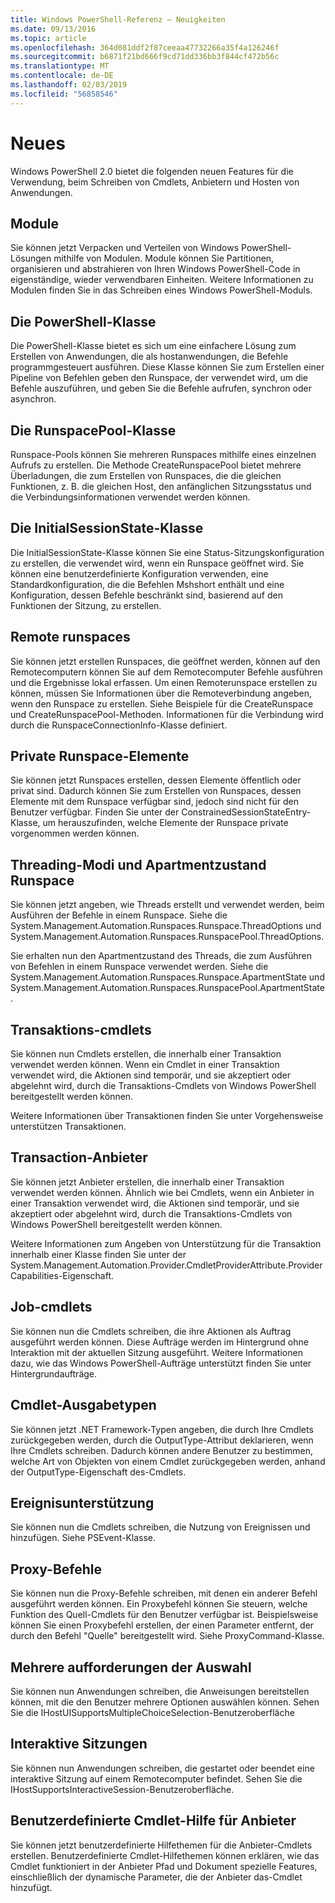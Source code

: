 ```yaml
---
title: Windows PowerShell-Referenz – Neuigkeiten
ms.date: 09/13/2016
ms.topic: article
ms.openlocfilehash: 364d081ddf2f87ceeaa47732266a35f4a126246f
ms.sourcegitcommit: b6871f21bd666f9cd71dd336bb3f844cf472b56c
ms.translationtype: MT
ms.contentlocale: de-DE
ms.lasthandoff: 02/03/2019
ms.locfileid: "56858546"
---
```

# <a name="whats-new"></a>Neues

Windows PowerShell 2.0 bietet die folgenden neuen Features für die Verwendung, beim Schreiben von Cmdlets, Anbietern und Hosten von Anwendungen.

## <a name="modules"></a>Module

Sie können jetzt Verpacken und Verteilen von Windows PowerShell-Lösungen mithilfe von Modulen. Module können Sie Partitionen, organisieren und abstrahieren von Ihren Windows PowerShell-Code in eigenständige, wieder verwendbaren Einheiten. Weitere Informationen zu Modulen finden Sie in das Schreiben eines Windows PowerShell-Moduls.

## <a name="the-powershell-class"></a>Die PowerShell-Klasse

Die PowerShell-Klasse bietet es sich um eine einfachere Lösung zum Erstellen von Anwendungen, die als hostanwendungen, die Befehle programmgesteuert ausführen. Diese Klasse können Sie zum Erstellen einer Pipeline von Befehlen geben den Runspace, der verwendet wird, um die Befehle auszuführen, und geben Sie die Befehle aufrufen, synchron oder asynchron.

## <a name="the-runspacepool-class"></a>Die RunspacePool-Klasse

Runspace-Pools können Sie mehreren Runspaces mithilfe eines einzelnen Aufrufs zu erstellen. Die Methode CreateRunspacePool bietet mehrere Überladungen, die zum Erstellen von Runspaces, die die gleichen Funktionen, z. B. die gleichen Host, den anfänglichen Sitzungsstatus und die Verbindungsinformationen verwendet werden können.

## <a name="the-initialsessionstate-class"></a>Die InitialSessionState-Klasse

Die InitialSessionState-Klasse können Sie eine Status-Sitzungskonfiguration zu erstellen, die verwendet wird, wenn ein Runspace geöffnet wird. Sie können eine benutzerdefinierte Konfiguration verwenden, eine Standardkonfiguration, die die Befehlen Mshshort enthält und eine Konfiguration, dessen Befehle beschränkt sind, basierend auf den Funktionen der Sitzung, zu erstellen.

## <a name="remote-runspaces"></a>Remote runspaces

Sie können jetzt erstellen Runspaces, die geöffnet werden, können auf den Remotecomputern können Sie auf dem Remotecomputer Befehle ausführen und die Ergebnisse lokal erfassen. Um einen Remoterunspace erstellen zu können, müssen Sie Informationen über die Remoteverbindung angeben, wenn den Runspace zu erstellen. Siehe Beispiele für die CreateRunspace und CreateRunspacePool-Methoden. Informationen für die Verbindung wird durch die RunspaceConnectionInfo-Klasse definiert.

## <a name="private-runspace-elements"></a>Private Runspace-Elemente

Sie können jetzt Runspaces erstellen, dessen Elemente öffentlich oder privat sind. Dadurch können Sie zum Erstellen von Runspaces, dessen Elemente mit dem Runspace verfügbar sind, jedoch sind nicht für den Benutzer verfügbar. Finden Sie unter der ConstrainedSessionStateEntry-Klasse, um herauszufinden, welche Elemente der Runspace private vorgenommen werden können.

## <a name="runspace-threading-modes-and-apartment-state"></a>Threading-Modi und Apartmentzustand Runspace

Sie können jetzt angeben, wie Threads erstellt und verwendet werden, beim Ausführen der Befehle in einem Runspace. Siehe die System.Management.Automation.Runspaces.Runspace.ThreadOptions und System.Management.Automation.Runspaces.RunspacePool.ThreadOptions.

Sie erhalten nun den Apartmentzustand des Threads, die zum Ausführen von Befehlen in einem Runspace verwendet werden. Siehe die System.Management.Automation.Runspaces.Runspace.ApartmentState und System.Management.Automation.Runspaces.RunspacePool.ApartmentState.

## <a name="transaction-cmdlets"></a>Transaktions-cmdlets

Sie können nun Cmdlets erstellen, die innerhalb einer Transaktion verwendet werden können. Wenn ein Cmdlet in einer Transaktion verwendet wird, die Aktionen sind temporär, und sie akzeptiert oder abgelehnt wird, durch die Transaktions-Cmdlets von Windows PowerShell bereitgestellt werden können.

Weitere Informationen über Transaktionen finden Sie unter Vorgehensweise unterstützen Transaktionen.

## <a name="transaction-provider"></a>Transaction-Anbieter

Sie können jetzt Anbieter erstellen, die innerhalb einer Transaktion verwendet werden können. Ähnlich wie bei Cmdlets, wenn ein Anbieter in einer Transaktion verwendet wird, die Aktionen sind temporär, und sie akzeptiert oder abgelehnt wird, durch die Transaktions-Cmdlets von Windows PowerShell bereitgestellt werden können.

Weitere Informationen zum Angeben von Unterstützung für die Transaktion innerhalb einer Klasse finden Sie unter der System.Management.Automation.Provider.CmdletProviderAttribute.ProviderCapabilities-Eigenschaft.

## <a name="job-cmdlets"></a>Job-cmdlets

Sie können nun die Cmdlets schreiben, die ihre Aktionen als Auftrag ausgeführt werden können. Diese Aufträge werden im Hintergrund ohne Interaktion mit der aktuellen Sitzung ausgeführt. Weitere Informationen dazu, wie das Windows PowerShell-Aufträge unterstützt finden Sie unter Hintergrundaufträge.

## <a name="cmdlet-output-types"></a>Cmdlet-Ausgabetypen

Sie können jetzt .NET Framework-Typen angeben, die durch Ihre Cmdlets zurückgegeben werden, durch die OutputType-Attribut deklarieren, wenn Ihre Cmdlets schreiben. Dadurch können andere Benutzer zu bestimmen, welche Art von Objekten von einem Cmdlet zurückgegeben werden, anhand der OutputType-Eigenschaft des-Cmdlets.

## <a name="event-support"></a>Ereignisunterstützung

Sie können nun die Cmdlets schreiben, die Nutzung von Ereignissen und hinzufügen. Siehe PSEvent-Klasse.

## <a name="proxy-commands"></a>Proxy-Befehle

Sie können nun die Proxy-Befehle schreiben, mit denen ein anderer Befehl ausgeführt werden können. Ein Proxybefehl können Sie steuern, welche Funktion des Quell-Cmdlets für den Benutzer verfügbar ist. Beispielsweise können Sie einen Proxybefehl erstellen, der einen Parameter entfernt, der durch den Befehl "Quelle" bereitgestellt wird. Siehe ProxyCommand-Klasse.

## <a name="multiple-choice-prompts"></a>Mehrere aufforderungen der Auswahl

Sie können nun Anwendungen schreiben, die Anweisungen bereitstellen können, mit die den Benutzer mehrere Optionen auswählen können. Sehen Sie die IHostUISupportsMultipleChoiceSelection-Benutzeroberfläche

## <a name="interactive-sessions"></a>Interaktive Sitzungen

Sie können nun Anwendungen schreiben, die gestartet oder beendet eine interaktive Sitzung auf einem Remotecomputer befindet.
Sehen Sie die IHostSupportsInteractiveSession-Benutzeroberfläche.

## <a name="custom-cmdlet-help-for-providers"></a>Benutzerdefinierte Cmdlet-Hilfe für Anbieter

Sie können jetzt benutzerdefinierte Hilfethemen für die Anbieter-Cmdlets erstellen. Benutzerdefinierte Cmdlet-Hilfethemen können erklären, wie das Cmdlet funktioniert in der Anbieter Pfad und Dokument spezielle Features, einschließlich der dynamische Parameter, die der Anbieter das-Cmdlet hinzufügt.

